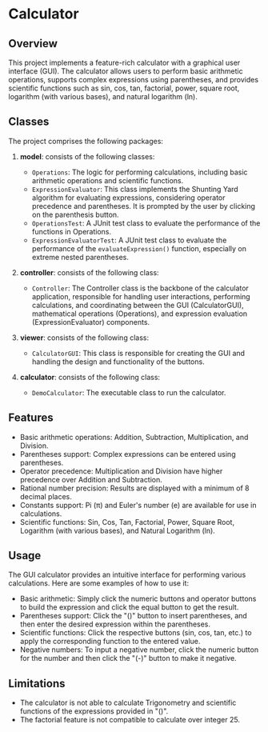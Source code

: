 # Calculator

## Overview

This project implements a feature-rich calculator with a graphical user interface (GUI). The calculator allows users to perform basic arithmetic operations, supports complex expressions using parentheses, and provides scientific functions such as sin, cos, tan, factorial, power, square root, logarithm (with various bases), and natural logarithm (ln).

## Classes

The project comprises the following packages:

1. **model**: consists of the following classes:
   - `Operations`: The logic for performing calculations, including basic arithmetic operations and scientific functions.
   - `ExpressionEvaluator`: This class implements the Shunting Yard algorithm for evaluating expressions, considering operator precedence and parentheses. It is prompted by the user by clicking on the parenthesis button.
   - `OperationsTest`: A JUnit test class to evaluate the performance of the functions in Operations.
   - `ExpressionEvaluatorTest`: A JUnit test class to evaluate the performance of the `evaluateExpression()` function, especially on extreme nested parentheses.

2. **controller**: consists of the following class:
   - `Controller`: The Controller class is the backbone of the calculator application, responsible for handling user interactions, performing calculations, and coordinating between the GUI (CalculatorGUI), mathematical operations (Operations), and expression evaluation (ExpressionEvaluator) components.

3. **viewer**: consists of the following class:
   - `CalculatorGUI`: This class is responsible for creating the GUI and handling the design and functionality of the buttons.

4. **calculator**: consists of the following class:
   - `DemoCalculator`: The executable class to run the calculator.

## Features

- Basic arithmetic operations: Addition, Subtraction, Multiplication, and Division.
- Parentheses support: Complex expressions can be entered using parentheses.
- Operator precedence: Multiplication and Division have higher precedence over Addition and Subtraction.
- Rational number precision: Results are displayed with a minimum of 8 decimal places.
- Constants support: Pi (π) and Euler's number (e) are available for use in calculations.
- Scientific functions: Sin, Cos, Tan, Factorial, Power, Square Root, Logarithm (with various bases), and Natural Logarithm (ln).

## Usage

The GUI calculator provides an intuitive interface for performing various calculations. Here are some examples of how to use it:

- Basic arithmetic: Simply click the numeric buttons and operator buttons to build the expression and click the equal button to get the result.
- Parentheses support: Click the "()" button to insert parentheses, and then enter the desired expression within the parentheses.
- Scientific functions: Click the respective buttons (sin, cos, tan, etc.) to apply the corresponding function to the entered value.
- Negative numbers: To input a negative number, click the numeric button for the number and then click the "(-)" button to make it negative.

## Limitations

- The calculator is not able to calculate Trigonometry and scientific functions of the expressions provided in "()".
- The factorial feature is not compatible to calculate over integer 25.
